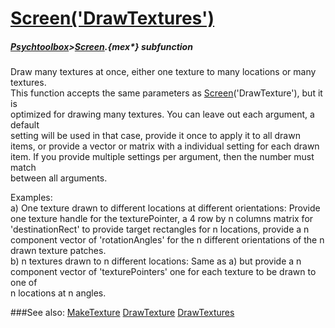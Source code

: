 # [Screen('DrawTextures')](Screen-DrawTextures) 
##### [Psychtoolbox](Psychtoolbox)>[Screen](Screen).{mex*} subfunction


Draw many textures at once, either one texture to many locations or many  
textures.  
This function accepts the same parameters as [Screen](Screen)('DrawTexture'), but it is  
optimized for drawing many textures. You can leave out each argument, a default  
setting will be used in that case, provide it once to apply it to all drawn  
items, or provide a vector or matrix with a individual setting for each drawn  
item. If you provide multiple settings per argument, then the number must match  
between all arguments.  
  
Examples:  
a) One texture drawn to different locations at different orientations: Provide  
one texture handle for the texturePointer, a 4 row by n columns matrix for  
'destinationRect' to provide target rectangles for n locations, provide a n  
component vector of 'rotationAngles' for the n different orientations of the n  
drawn texture patches.  
b) n textures drawn to n different locations: Same as a) but provide a n  
component vector of 'texturePointers' one for each texture to be drawn to one of  
n locations at n angles.  
  


###See also:
[MakeTexture](Screen-MakeTexture) [DrawTexture](Screen-DrawTexture) [DrawTextures](Screen-DrawTextures)
